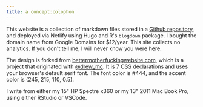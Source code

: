 ```yaml
---
title: a concept:colophon
---
```


This website is a collection of markdown files stored in a <a href="https://github.com/deblnia/deblnia.github.io" target="_blank">Github repository</a>, and deployed via Netlify using Hugo and R's `blogdown` package. I bought the domain name from Google Domains for $12/year. This site collects no analytics. If you don't tell me, I will never know you were here. 

The design is forked from <a href="http://bettermotherfuckingwebsite.com/" target="_blank">bettermotherfuckingwebsite.com</a>, which is a project that originated with <a href="https://twitter.com/drew_mc" target="_blank">@drew_mc</a>. It is 7 CSS declarations and uses your browser's default serif font. The font color is #444, and the accent color is (245, 215, 110, 0.5). 

I write from either my 15" HP Spectre x360 or my 13" 2011 Mac Book Pro, using either RStudio or VSCode. 